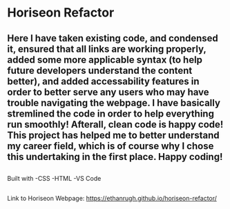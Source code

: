 # Horiseon Refactor

## Here I have taken existing code, and condensed it, ensured that all links are working properly, added some more applicable syntax (to help future developers understand the content better), and added accessability features in order to better serve any users who may have trouble navigating the webpage. I have basically stremlined the code in order to help everything run smoothly! Afterall, clean code is happy code! This project has helped me to better understand my career field, which is of course why I chose this undertaking in the first place. Happy coding!

##
Built with 
    -CSS
    -HTML
    -VS Code

##
Link to Horiseon Webpage:
https://ethanrugh.github.io/horiseon-refactor/